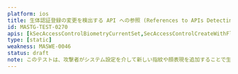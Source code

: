 ```yaml
---
platform: ios
title: 生体認証登録の変更を検出する API への参照 (References to APIs Detecting Biometric Enrollment Changes)
id: MASTG-TEST-0270
apis: [kSecAccessControlBiometryCurrentSet,SecAccessControlCreateWithFlags]
type: [static]
weakness: MASWE-0046
status: draft
note: このテストは、攻撃者がシステム設定を介して新しい指紋や顔表現を追加することで生体認証をバイパスできるような方法で、アプリが Keychain API を使用しているかどうかを静的にチェックします。
---
```

